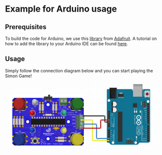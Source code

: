 # Example for Arduino usage
## Prerequisites

To build the code for Arduino, we use this [library](https://github.com/adafruit/Adafruit-MCP23017-Arduino-Library) from [Adafruit](https://www.adafruit.com/). A tutorial on how to add the library to your Arduino IDE can be found [here](https://www.arduino.cc/en/guide/libraries).

## Usage

Simply follow the connection diagram below and you can start playing the Simon Game!

![alt text](README-asset-1.png)